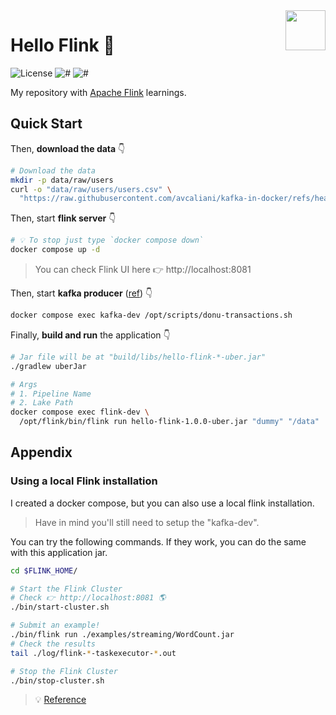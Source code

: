 <img src="https://flink.apache.org/img/logo/png/100/flink_squirrel_100_color.png" align="right" height="64px"/>

# Hello Flink 👋

![License](https://img.shields.io/github/license/avcaliani/hello-flink?logo=apache&color=lightseagreen)
![#](https://img.shields.io/badge/java-17-blue.svg)
![#](https://img.shields.io/badge/apache--flink-1.20.x-ff4757.svg)

My repository with [Apache Flink](https://flink.apache.org) learnings.

## Quick Start

Then, **download the data** 👇 

```bash
# Download the data 
mkdir -p data/raw/users
curl -o "data/raw/users/users.csv" \
  "https://raw.githubusercontent.com/avcaliani/kafka-in-docker/refs/heads/main/scripts/users.csv"
```

Then, start **flink server** 👇

```bash
# 💡 To stop just type `docker compose down`
docker compose up -d
```

> You can check Flink UI here 👉 http://localhost:8081

Then, start **kafka producer** ([ref](https://github.com/avcaliani/kafka-in-docker/tree/main/scripts)) 👇

```bash
docker compose exec kafka-dev /opt/scripts/donu-transactions.sh
```

Finally, **build and run** the application 👇

```bash
# Jar file will be at "build/libs/hello-flink-*-uber.jar"
./gradlew uberJar

# Args
# 1. Pipeline Name
# 2. Lake Path
docker compose exec flink-dev \
  /opt/flink/bin/flink run hello-flink-1.0.0-uber.jar "dummy" "/data"
```

## Appendix

### Using a local Flink installation 

I created a docker compose, but you can also use a local flink installation. 

> Have in mind you'll still need to setup the "kafka-dev".

You can try the following commands.
If they work, you can do the same with this application jar.

```bash
cd $FLINK_HOME/

# Start the Flink Cluster
# Check 👉 http://localhost:8081 🌎
./bin/start-cluster.sh

# Submit an example!
./bin/flink run ./examples/streaming/WordCount.jar
# Check the results
tail ./log/flink-*-taskexecutor-*.out

# Stop the Flink Cluster
./bin/stop-cluster.sh 
```

> 💡 [Reference](https://nightlies.apache.org/flink/flink-docs-release-1.13/docs/try-flink/local_installation/)
